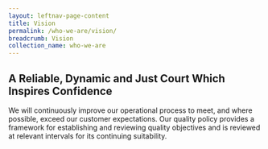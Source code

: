 ```yaml
---
layout: leftnav-page-content
title: Vision
permalink: /who-we-are/vision/
breadcrumb: Vision
collection_name: who-we-are
---
```


## A Reliable, Dynamic and Just Court Which Inspires Confidence

We will continuously improve our operational process to meet, and where possible, exceed our customer expectations. Our quality policy provides a framework for establishing and reviewing quality objectives and is reviewed at relevant intervals for its continuing suitability.
